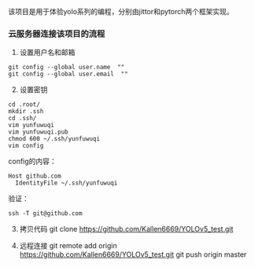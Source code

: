 该项目是用于体验yolo系列的编程，分别由jittor和pytorch两个框架实现。

### 云服务器连接该项目的流程
1. 设置用户名和邮箱
```
git config --global user.name  ""
git config --global user.email  ""
```
2. 设置密钥
```
cd .root/
mkdir .ssh
cd .ssh/
vim yunfuwuqi
vim yunfuwuqi.pub
chmod 600 ~/.ssh/yunfuwuqi
vim config
```
config的内容：
```
Host github.com
  IdentityFile ~/.ssh/yunfuwuqi
```
验证：
```
ssh -T git@github.com
```
3. 拷贝代码
git clone https://github.com/Kallen6669/YOLOv5_test.git

4. 远程连接
git remote add origin https://github.com/Kallen6669/YOLOv5_test.git
git push origin master